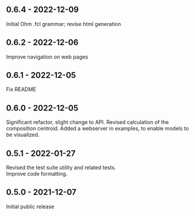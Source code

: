 
## 0.6.4 - 2022-12-09
Initial Ohm .fcl grammar; revise html generation

## 0.6.2 - 2022-12-06
Improve navigation on web pages

## 0.6.1 - 2022-12-05
Fix README

## 0.6.0 - 2022-12-05
Significant refactor, slight change to API.
Revised calculation of the composition centroid.
Added a webserver in examples, to enable models to be visualized.

## 0.5.1 - 2022-01-27
Revised the test suite utility and related tests.  
Improve code formatting.

## 0.5.0 - 2021-12-07
Initial public release